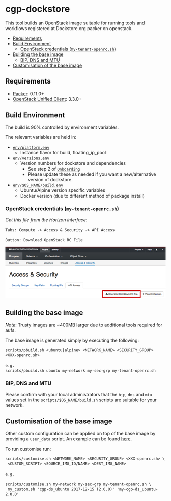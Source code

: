 # cgp-dockstore

This tool builds an OpenStack image suitable for running tools and workflows registered
at Dockstore.org packer on openstack.

* [Requirements](#requirements)
* [Build Environment](#build-environment)
  * [OpenStack credentials (`my-tenant-openrc.sh`)](#openstack-credentials-my-tenant-openrcsh)
* [Building the base image](#building-the-base-image)
  * [BIP, DNS and MTU](#bip-dns-and-mtu)
* [Customisation of the base image](#customisation-of-the-base-image)

## Requirements

* [Packer](https://www.packer.io/): 0.11.0+
* [OpenStack Unified Client](https://docs.openstack.org/user-guide/common/cli-overview.html#unified-command-line-client): 3.3.0+

## Build Environment

The build is 90% controlled by environment variables.

The relevant variables are held in:

* [`env/platform.env`](/env/platform.env)
  * Instance flavor for build, floating_ip_pool
* [`env/versions.env`](/env/versions.env)
  * Version numbers for dockstore and dependencies
    * See step 2 of [`Onboarding`](https://dockstore.org/onboarding)
    * Please update these as needed if you want a new/alternative version of dockstore.
* [`env/$OS_NAME/build.env`](/env/ubuntu/build.env)
  * Ubuntu/Alpine version specific variables
  * Docker version (due to different method of package install)

### OpenStack credentials (`my-tenant-openrc.sh`)

_Get this file from the Horizon interface_:

```
Tabs: Compute -> Access & Security -> API Access

Button: Download OpenStack RC File
```

![Horizon interface image](/images/HorizonRCfile.png)

## Building the base image

_Note_: Trusty images are ~400MB larger due to additional tools required for aufs.

The base image is generated simply by executing the following:

```
scripts/pbuild.sh <ubuntu|alpine> <NETWORK_NAME> <SECURITY_GROUP> <XXX-openrc.sh>

e.g.
scripts/pbuild.sh ubuntu my-network my-sec-grp my-tenant-openrc.sh
```

### BIP, DNS and MTU

Please confirm with your local administrators that the `bip`, `dns` and `mtu` values
set in the `scripts/$OS_NAME/build.sh` scripts are suitable for your network.

## Customisation of the base image

Other custom configuration can be applied on top of the base image by providing a `user_data`
script.  An example can be found [here](/examples/user_data.sh).

To run customise run:

```
scripts/customise.sh <NETWORK_NAME> <SECURITY_GROUP> <XXX-openrc.sh> \
 <CUSTOM_SCRIPT> <SOURCE_IMG_ID/NAME> <DEST_IMG_NAME>

e.g.

scripts/customise.sh my-network my-sec-grp my-tenant-openrc.sh \
 my_custom.sh 'cgp-ds_ubuntu 2017-12-15 (2.0.0)' 'my-cgp-ds_ubuntu-2.0.0'
```
